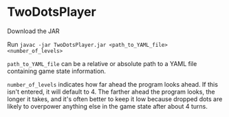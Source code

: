 # TwoDotsPlayer

Download the JAR

Run `javac -jar TwoDotsPlayer.jar <path_to_YAML_file> <number_of_levels>`

`path_to_YAML_file` can be a relative or absolute path to a YAML file containing game state information.

`number_of_levels` indicates how far ahead the program looks ahead. If this isn't entered, it will default to 4.  The farther ahead the program looks, the longer it takes, and it's often better to keep it low because dropped dots are likely to overpower anything else in the game state after about 4 turns.
